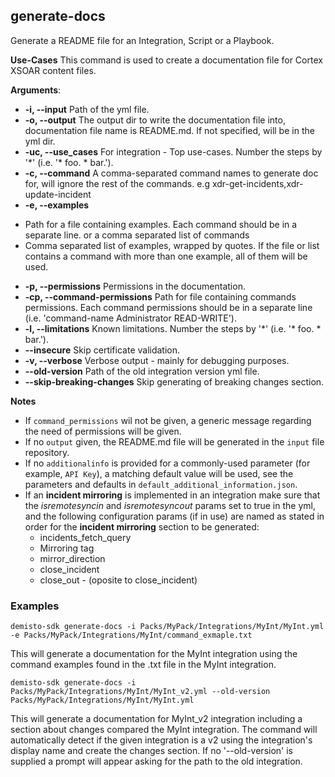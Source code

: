 ## generate-docs
Generate a README file for an Integration, Script or a Playbook.

**Use-Cases**
This command is used to create a documentation file for Cortex XSOAR content files.

**Arguments**:
* **-i, --input**
Path of the yml file.
* **-o, --output**
The output dir to write the documentation file into, documentation file name is README.md. If not specified, will be in the yml dir.
* **-uc, --use_cases**
For integration - Top use-cases. Number the steps by '*' (i.e. '\* foo. * bar.').
* **-c, --command**
A comma-separated command names to generate doc for, will ignore the rest of the commands. e.g xdr-get-incidents,xdr-update-incident
* **-e, --examples**
- Path for a file containing examples. Each command should be in a separate line. or a comma separated list of commands
- Comma separated list of examples, wrapped by quotes.
If the file or list contains a command with more than one example, all of them will be used.
* **-p, --permissions**
Permissions in the documentation.
* **-cp, --command-permissions**
Path for file containing commands permissions. Each command permissions should be in a separate line (i.e. 'command-name Administrator READ-WRITE').
* **-l, --limitations**
Known limitations. Number the steps by '*' (i.e. '\* foo. * bar.').
* **--insecure**
Skip certificate validation.
* **-v, --verbose**
Verbose output - mainly for debugging purposes.
* **--old-version**
Path of the old integration version yml file.
* **--skip-breaking-changes**
Skip generating of breaking changes section.

**Notes**
* If `command_permissions` wil not be given, a generic message regarding the need of permissions will be given.
* If no `output` given, the README.md file will be generated in the `input` file repository.
* If no `additionalinfo` is provided for a commonly-used parameter (for example, `API Key`), a matching default value
  will be used, see the parameters and defaults in `default_additional_information.json`.
* If an **incident mirroring** is implemented in an integration make sure that the *isremotesyncin* and *isremotesyncout* params set to true in the yml, and the following configuration params (if in use) are named as stated in order for the **incident mirroring** section to be generated:
  * incidents_fetch_query
  * Mirroring tag
  * mirror_direction
  * close_incident
  * close_out - (oposite to close_incident)
### Examples
```
demisto-sdk generate-docs -i Packs/MyPack/Integrations/MyInt/MyInt.yml -e Packs/MyPack/Integrations/MyInt/command_exmaple.txt
```
This will generate a documentation for the MyInt integration using the command examples found in the .txt file in the MyInt integration.

```
demisto-sdk generate-docs -i Packs/MyPack/Integrations/MyInt/MyInt_v2.yml --old-version Packs/MyPack/Integrations/MyInt/MyInt.yml
```
This will generate a documentation for MyInt_v2 integration including a section about changes compared the MyInt integration.
The command will automatically detect if the given integration is a v2 using the integration's display name and create the changes section.
If no '--old-version' is supplied a prompt will appear asking for the path to the old integration.
